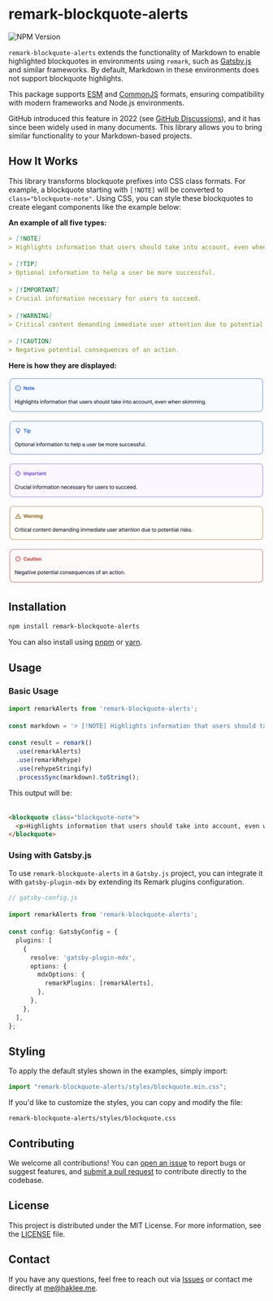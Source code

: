 # remark-blockquote-alerts

![NPM Version](https://img.shields.io/npm/v/remark-blockquote-alerts)

`remark-blockquote-alerts` extends the functionality of Markdown to enable highlighted blockquotes in environments
using `remark`, such as [Gatsby.js](https://gatsbyjs.com/) and similar frameworks. By default, Markdown in these
environments does not support blockquote highlights.

This package supports [ESM](https://nodejs.org/api/esm.html) and [CommonJS](https://nodejs.org/api/modules.html)
formats, ensuring compatibility with modern frameworks and Node.js environments.

GitHub introduced this feature in 2022 (see [GitHub Discussions](https://github.com/orgs/community/discussions/16925)),
and it has since been widely used in many documents. This library allows you to bring similar functionality to your
Markdown-based projects.

## How It Works

This library transforms blockquote prefixes into CSS class formats. For example, a blockquote starting with `[!NOTE]`
will be converted to `class="blockquote-note"`. Using CSS, you can style these blockquotes to create elegant components
like the example below:

**An example of all five types:**

```markdown
> [!NOTE]
> Highlights information that users should take into account, even when skimming.

> [!TIP]
> Optional information to help a user be more successful.

> [!IMPORTANT]
> Crucial information necessary for users to succeed.

> [!WARNING]
> Critical content demanding immediate user attention due to potential risks.

> [!CAUTION]
> Negative potential consequences of an action.
```

**Here is how they are displayed:**

<picture>
  <source media="(prefers-color-scheme: dark)" srcset="./docs/blockquote-sample-dark.png">
  <img alt="Blockquote-Sample" src="./docs/blockquote-sample-light.png" width="560">
</picture>

## Installation

```bash
npm install remark-blockquote-alerts
```

You can also install using [pnpm](https://pnpm.io/) or [yarn](https://yarnpkg.com/).

## Usage

### Basic Usage

```typescript
import remarkAlerts from 'remark-blockquote-alerts';

const markdown = '> [!NOTE] Highlights information that users should take into account, even when skimming.';

const result = remark()
  .use(remarkAlerts)
  .use(remarkRehype)
  .use(rehypeStringify)
  .processSync(markdown).toString();
```

This output will be:

```html

<blockquote class="blockquote-note">
  <p>Highlights information that users should take into account, even when skimming.</p>
</blockquote>
```

### Using with Gatsby.js

To use `remark-blockquote-alerts` in a `Gatsby.js` project, you can integrate it with `gatsby-plugin-mdx` by
extending its Remark plugins configuration.

```typescript
// gatsby-config.js

import remarkAlerts from 'remark-blockquote-alerts';

const config: GatsbyConfig = {
  plugins: [
    {
      resolve: 'gatsby-plugin-mdx',
      options: {
        mdxOptions: {
          remarkPlugins: [remarkAlerts],
        },
      },
    },
  ],
};
```

## Styling

To apply the default styles shown in the examples, simply import:

```typescript
import "remark-blockquote-alerts/styles/blockquote.min.css";
```

If you'd like to customize the styles, you can copy and modify the file:

```text
remark-blockquote-alerts/styles/blockquote.css
```

## Contributing

We welcome all contributions! You can [open an issue](https://github.com/nylon-bricks/remark-blockquote-alerts/issues) to report bugs or suggest features, and [submit a pull request](https://github.com/nylon-bricks/remark-blockquote-alerts/pulls) to contribute directly to the codebase.

## License

This project is distributed under the MIT License. For more information, see the [LICENSE](./LICENSE) file.

## Contact

If you have any questions, feel free to reach out via [Issues](https://github.com/nylon-bricks/remark-blockquote-alerts/issues) or contact me directly at [me@haklee.me](mailto:me@haklee.me).
